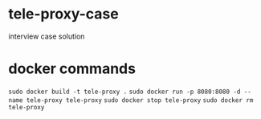 # tele-proxy-case
interview case solution

# docker commands
`sudo docker build -t tele-proxy .`
`sudo docker run -p 8080:8080 -d --name tele-proxy tele-proxy`
`sudo docker stop tele-proxy`
`sudo docker rm tele-proxy`
